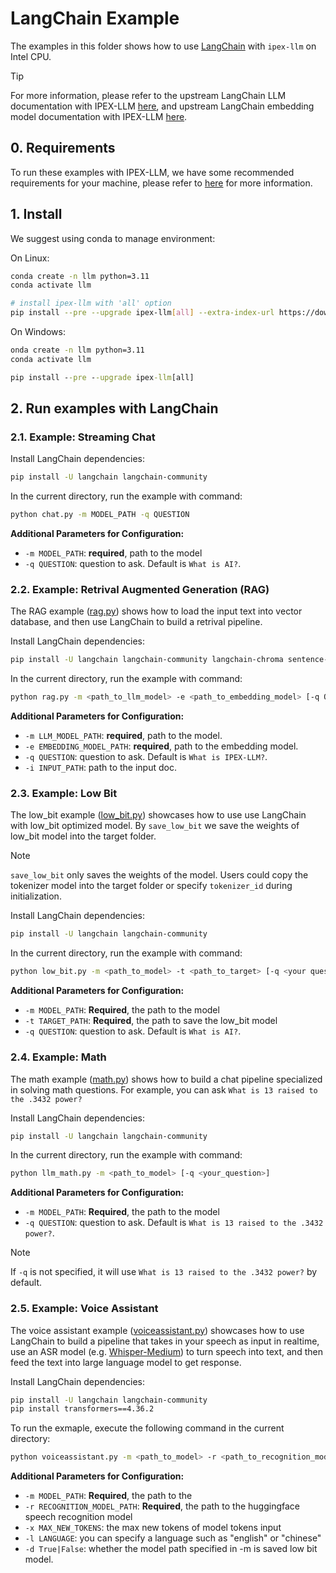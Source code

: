 # LangChain Example

The examples in this folder shows how to use [LangChain](https://www.langchain.com/) with `ipex-llm` on Intel CPU.

> [!TIP]
> For more information, please refer to the upstream LangChain LLM documentation with IPEX-LLM [here](https://python.langchain.com/docs/integrations/llms/ipex_llm), and upstream LangChain embedding model documentation with IPEX-LLM [here](https://python.langchain.com/docs/integrations/text_embedding/ipex_llm/).

## 0. Requirements
To run these examples with IPEX-LLM, we have some recommended requirements for your machine, please refer to [here](../README.md#recommended-requirements) for more information.

## 1. Install

We suggest using conda to manage environment:

On Linux:

```bash
conda create -n llm python=3.11
conda activate llm

# install ipex-llm with 'all' option
pip install --pre --upgrade ipex-llm[all] --extra-index-url https://download.pytorch.org/whl/cpu
```

On Windows:
```cmd
onda create -n llm python=3.11
conda activate llm

pip install --pre --upgrade ipex-llm[all]
```

## 2. Run examples with LangChain

### 2.1. Example: Streaming Chat

Install LangChain dependencies:

```bash
pip install -U langchain langchain-community
```

In the current directory, run the example with command:

```bash
python chat.py -m MODEL_PATH -q QUESTION
```
**Additional Parameters for Configuration:**
- `-m MODEL_PATH`: **required**, path to the model
- `-q QUESTION`: question to ask. Default is `What is AI?`.

### 2.2. Example: Retrival Augmented Generation (RAG)

The RAG example ([rag.py](./rag.py)) shows how to load the input text into vector database, and then use LangChain to build a retrival pipeline.

Install LangChain dependencies:

```bash
pip install -U langchain langchain-community langchain-chroma sentence-transformers==3.0.1
```

In the current directory, run the example with command:

```bash
python rag.py -m <path_to_llm_model> -e <path_to_embedding_model> [-q QUESTION] [-i INPUT_PATH]
```
**Additional Parameters for Configuration:**
- `-m LLM_MODEL_PATH`: **required**, path to the model.
- `-e EMBEDDING_MODEL_PATH`: **required**, path to the embedding model.
- `-q QUESTION`: question to ask. Default is `What is IPEX-LLM?`.
- `-i INPUT_PATH`: path to the input doc.


### 2.3. Example: Low Bit

The low_bit example ([low_bit.py](./low_bit.py)) showcases how to use use LangChain with low_bit optimized model.
By `save_low_bit` we save the weights of low_bit model into the target folder.
> [!NOTE]
> `save_low_bit` only saves the weights of the model. 
> Users could copy the tokenizer model into the target folder or specify `tokenizer_id` during initialization. 

Install LangChain dependencies:

```bash
pip install -U langchain langchain-community
```

In the current directory, run the example with command:

```bash
python low_bit.py -m <path_to_model> -t <path_to_target> [-q <your question>]
```
**Additional Parameters for Configuration:**
- `-m MODEL_PATH`: **Required**, the path to the model
- `-t TARGET_PATH`: **Required**, the path to save the low_bit model
- `-q QUESTION`: question to ask. Default is `What is AI?`.

### 2.4. Example: Math

The math example ([math.py](./llm_math.py)) shows how to build a chat pipeline specialized in solving math questions. For example, you can ask `What is 13 raised to the .3432 power?`

Install LangChain dependencies:

```bash
pip install -U langchain langchain-community
```

In the current directory, run the example with command:

```bash
python llm_math.py -m <path_to_model> [-q <your_question>]
```

**Additional Parameters for Configuration:**
- `-m MODEL_PATH`: **Required**, the path to the model
- `-q QUESTION`: question to ask. Default is `What is 13 raised to the .3432 power?`.

> [!NOTE]
> If `-q` is not specified, it will use `What is 13 raised to the .3432 power?` by default. 

### 2.5. Example: Voice Assistant

The voice assistant example ([voiceassistant.py](./voiceassistant.py)) showcases how to use LangChain to build a pipeline that takes in your speech as input in realtime, use an ASR model (e.g. [Whisper-Medium](https://huggingface.co/openai/whisper-medium)) to turn speech into text, and then feed the text into large language model to get response.  

Install LangChain dependencies:
```bash
pip install -U langchain langchain-community
pip install transformers==4.36.2
```

To run the exmaple, execute the following command in the current directory:

```bash
python voiceassistant.py -m <path_to_model> -r <path_to_recognition_model> [-q <your_question>]
```
**Additional Parameters for Configuration:**
- `-m MODEL_PATH`: **Required**, the path to the 
- `-r RECOGNITION_MODEL_PATH`: **Required**,  the path to the huggingface speech recognition model
- `-x MAX_NEW_TOKENS`: the max new tokens of model tokens input
- `-l LANGUAGE`: you can specify a language such as "english" or "chinese" 
- `-d True|False`: whether the model path specified in -m is saved low bit model.

